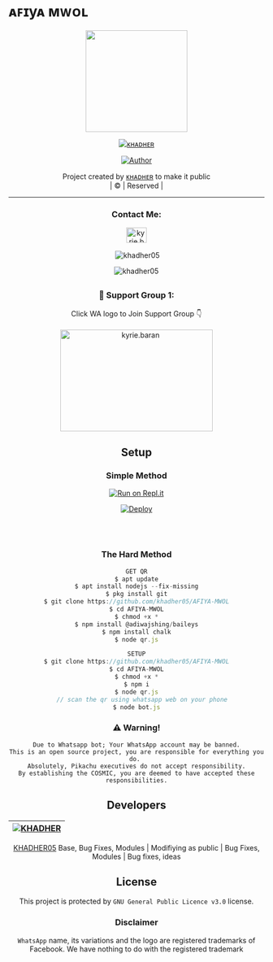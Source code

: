 # ᴀꜰɪyᴀ ᴍᴡᴏʟ
<div align="center">
        <img border-radius: 15px src="https://www.linkpicture.com/q/20220327_102035.jpg" width="200" height="200"/>
</p>



 </a>
</p>
<div align="center">
 <p align="center">
<a href="#"><img title="ᴋʜᴀᴅʜᴇʀ" src="https://img.shields.io/badge/ᴋʜᴀᴅʜᴇʀ-red?colorA=%23ff0000&colorB=%23017e40&style=for-the-badge"></a>
</p>
  <p align="center">
<a href="https://github.com/khadher05"><img title="Author" src="https://img.shields.io/badge/Author-KHADHER-/afiya?color=blue&style=for-the-badge&logo=whatsapp"></a>
</p>
</div>
<p align="center">
Project created by <a href="https://github.com/khadher05">ᴋʜᴀᴅʜᴇʀ</a> to make it public
    <br>
       | © |
        Reserved |
    <br> 
</p>

----

<h3 align="center">Contact Me:</h3>
<p align="center">
<a href="https://instagram.com/__khadher__?utm_medium=copy_link" target="blank"><img align="center" src="https://cdn.jsdelivr.net/npm/simple-icons@3.0.1/icons/instagram.svg" alt="kyrie.baran" height="30" width="40" /></a>
</p>
  

<p align="center">

<p>&nbsp;<img align="center" src="https://github-readme-stats.vercel.app/api?username=khadher05&show_icons=true&theme=dark&locale=en" alt="khadher05" /></p>

<p><img align="center" src="https://github-readme-streak-stats.herokuapp.com/?user=khadher05&theme=dark" alt="khadher05" /></p>
</p>


##
  <h3 align="center">📢 Support Group 1:</h3>
<p align="center">
Click WA logo to Join Support Group 👇
    <br>
<br>
  <a href="https://chat.whatsapp.com/EceyD88E4OeJwS0w8KUrsC" target="blank"><img align="center" src="https://www.linkpicture.com/q/image-removebg-preview-9_2.png" alt="kyrie.baran" height="200" width="300" /></a>
</p>
   
## Setup
<div align="center">

  ### Simple Method
  
[![Run on Repl.it](https://repl.it/badge/github/quiec/whatsAlfa)](https://replit.com/@itsmebasil/Catbot-3)

[![Deploy](https://www.linkpicture.com/q/heroku.jpg)](https://heroku.com/deploy?template=https://github.com/KHADHER56/catbots)
     </div>
<br>
<br >
 
 
            
### The Hard Method
```js
GET QR
$ apt update
$ apt install nodejs --fix-missing
$ pkg install git
$ git clone https://github.com/khadher05/AFIYA-MWOL
$ cd AFIYA-MWOL
$ chmod +x *
$ npm install @adiwajshing/baileys
$ npm install chalk
$ node qr.js
```
      
```js
SETUP
$ git clone https://github.com/khadher05/AFIYA-MWOL
$ cd AFIYA-MWOL
$ chmod +x *
$ npm i
$ node qr.js
   // scan the qr using whatsapp web on your phone
$ node bot.js
```


### ⚠️ Warning! 
```
Due to Whatsapp bot; Your WhatsApp account may be banned.
This is an open source project, you are responsible for everything you do. 
Absolutely, Pikachu executives do not accept responsibility.
By establishing the COSMIC, you are deemed to have accepted these responsibilities.
```

## Developers
  <div align="center">
    
  [![KHADHER](https://github.com/khadher05.png?size=100)](https://github.com/khadher05) | 
----|
[KHADHER05](https://github.com/khadher05)
Base, Bug Fixes, Modules | Modifiying as public | Bug Fixes, Modules | Bug fixes, ideas
  </div>


## License
This project is protected by `GNU General Public Licence v3.0` license.

### Disclaimer
`WhatsApp` name, its variations and the logo are registered trademarks of Facebook. We have nothing to do with the registered trademark
 

